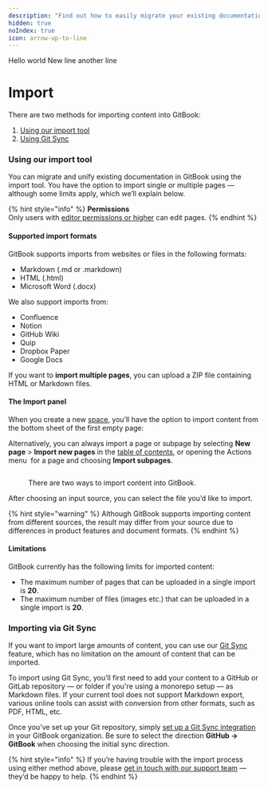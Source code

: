 ```yaml
---
description: "Find out how to easily migrate your existing documentation —\_and which formats GitBook supports."
hidden: true
noIndex: true
icon: arrow-up-to-line
---
```

Hello world
New line
another line

# Import

There are two methods for importing content into GitBook:

1. [Using our import tool](./#using-our-import-tool)
2. [Using Git Sync](./#importing-via-git-sync)

### Using our import tool

You can migrate and unify existing documentation in GitBook using the import tool. You have the option to import single or multiple pages — although some limits apply, which we’ll explain below.

{% hint style="info" %}
**Permissions**\
Only users with [editor permissions or higher](account-management/member-management/roles.md) can edit pages.
{% endhint %}

#### Supported import formats

GitBook supports imports from websites or files in the following formats:

* Markdown (.md or .markdown)
* HTML (.html)
* Microsoft Word (.docx)

We also support imports from:

* Confluence
* Notion
* GitHub Wiki
* Quip
* Dropbox Paper
* Google Docs

If you want to **import multiple pages**, you can upload a ZIP file containing HTML or Markdown files.

#### The Import panel

When you create a new [space](content-editor/editor/content-structure/what-is-a-space.md), you’ll have the option to import content from the bottom sheet of the first empty page:

Alternatively, you can always import a page or subpage by selecting **New page** > **Import new pages** in the [table of contents](content-editor/editor/navigation.md#table-of-contents), or opening the Actions menu <img src=".gitbook/assets/Actions menu.png" alt="" data-size="line"> for a page and choosing **Import subpages**.

<div data-full-width="false"><figure><img src=".gitbook/assets/editor-import.png" alt=""><figcaption><p>There are two ways to import content into GitBook.</p></figcaption></figure></div>

After choosing an input source, you can select the file you’d like to import.

{% hint style="warning" %}
Although GitBook supports importing content from different sources, the result may differ from your source due to differences in product features and document formats.
{% endhint %}

#### Limitations

GitBook currently has the following limits for imported content:

* The maximum number of pages that can be uploaded in a single import is **20**.
* The maximum number of files (images etc.) that can be uploaded in a single import is **20**.

### Importing via Git Sync

If you want to import large amounts of content, you can use our [Git Sync](integrations/git-sync/) feature, which has no limitation on the amount of content that can be imported.

To import using Git Sync, you’ll first need to add your content to a GitHub or GitLab repository — or folder if you're using a monorepo setup — as Markdown files. If your current tool does not support Markdown export, various online tools can assist with conversion from other formats, such as PDF, HTML, etc.

Once you’ve set up your Git repository, simply [set up a Git Sync integration](integrations/git-sync/) in your GitBook organization. Be sure to select the direction **GitHub -> GitBook** when choosing the initial sync direction.

{% hint style="info" %}
If you’re having trouble with the import process using either method above, please [get in touch with our support team](mailto:support@gitbook.com) — they’d be happy to help.
{% endhint %}
